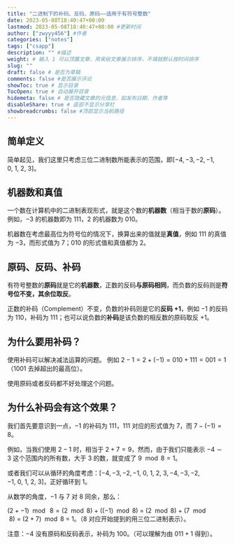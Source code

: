 ```yaml
---
title: "二进制下的补码、反码、原码——适用于有符号整数"
date: 2023-05-08T18:40:47+08:00
lastmod: 2023-05-08T18:40:47+08:00 #更新时间
author: ["zwyyy456"] #作者
categories: ["notes"]
tags: ["csapp"]
description: "" #描述
weight: # 输入 1 可以顶置文章，用来给文章展示排序，不填就默认按时间排序
slug: ""
draft: false # 是否为草稿
comments: false #是否展示评论
showToc: true # 显示目录
TocOpen: true # 自动展开目录
hidemeta: false # 是否隐藏文章的元信息，如发布日期、作者等
disableShare: true # 底部不显示分享栏
showbreadcrumbs: false #顶部显示当前路径
---
```

## 简单定义
简单起见，我们这里只考虑三位二进制数所能表示的范围，即$[-4, -3, -2, -1, 0,\ 1,\ 2,\ 3]$。
## 机器数和真值
一个数在计算机中的二进制表现形式，就是这个数的**机器数**（相当于数的**原码**）。
例如，$-3$ 的机器数即为 $111$，$2$ 的机器数为 $010$。

机器数在考虑最高位为符号位的情况下，换算出来的值就是**真值**，例如 $111$ 的真值为 $-3$，而形式值为 $7$；$010$ 的形式值和真值都为 $2$。

## 原码、反码、补码
有符号整数的**原码**就是它的**机器数**，正数的反码**与原码相同**，而负数的反码则是**符号位不变，其余位取反**。

正数的补码（Complement）不变，负数的补码则是它的**反码 $+1$**，例如 $-1$ 的反码为 $110$，补码为 $111$；也可以说负数的**补码**是该负数的相反数的原码取反 $+1$。

## 为什么要用补码？

使用补码可以解决减法运算的问题。
例如 $2 - 1 = 2 + (-1) = 010 + 111 = 001 = 1$ （$1001$ 去掉超出的最高位）。

使用原码或者反码都不好处理这个问题。

## 为什么补码会有这个效果？
我们首先要意识到一点，$-1$ 的补码为 $111$，$111$ 对应的形式值为 $7$，而 $7 - (-1) = 8$。

例如，当我们使用 $2 - 1$ 时，相当于 $2 + 7 = 9$，然而，由于我们只能表示 $-4 \sim 3$ 这个范围内的所有数，大于 3 的数，就变成了 $9\mod 8 = 1$。

或者我们可以从循环的角度考虑：$[-4, -3, -2, -1,\ 0, \ 1,\ 2,\ 3,-4,-3,-2,-1,\ 0,\ 1,\ 2,\ 3]$，正好循环到 $1$。

从数学的角度，$-1$ 与 $7$ 对 $8$ 同余，那么：

$(2 + -1)\mod\ 8 = (2\mod 8)\ +\ ((-1)\mod 8)\ =\ (2\mod8)\ +\ (7\mod 8)\ =\ (2+7)\mod 8\ =\ 1$。（$8$ 对应开始提到的用三位二进制表示）。

注意：$-4$ 没有原码和反码表示，补码为 $100$。（可以理解为由 $011 + 1$ 得到）。





